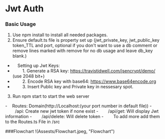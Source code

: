 # Jwt Auth

### Basic Usage

1. Use npm install to install all needed packages.
2. Ensure default.ts file is property set up (jwt_private_key, jwt_public_key token_TTL and port, optional if you don't want to use a db comment or remove lines marked with remove for no db usage and leave db_key blank.)

- &nbsp;&nbsp;&nbsp;&nbsp;Setting up Jwt Keys:
- &nbsp;&nbsp;&nbsp;&nbsp;&nbsp;&nbsp;&nbsp;&nbsp;1. Generate a RSA key: https://travistidwell.com/jsencrypt/demo/ (use 2048 bit+)
- &nbsp;&nbsp;&nbsp;&nbsp;&nbsp;&nbsp;&nbsp;&nbsp;2. Encode RSA key with base64: https://www.base64encode.org
- &nbsp;&nbsp;&nbsp;&nbsp;&nbsp;&nbsp;&nbsp;&nbsp;3. Insert Public key and Private key in nessesary spot.

3. Run npm start to start the web server

-&nbsp;&nbsp;&nbsp;&nbsp;Routes: Domain(http://Localhost:(your port number in default file))
-&nbsp;&nbsp;&nbsp;&nbsp;&nbsp;&nbsp;&nbsp;&nbsp;/api: Create new jwt token if none exist
-&nbsp;&nbsp;&nbsp;&nbsp;&nbsp;&nbsp;&nbsp;&nbsp;/api/get: Will display Jwt information
-&nbsp;&nbsp;&nbsp;&nbsp;&nbsp;&nbsp;&nbsp;&nbsp;/api/delete: Will delete token
-&nbsp;&nbsp;&nbsp;&nbsp;&nbsp;&nbsp;&nbsp;&nbsp;To add more add them to the Routes.ts File in /src

###Flowchart
!(Assests/Flowchart.jpeg, "Flowchart")
